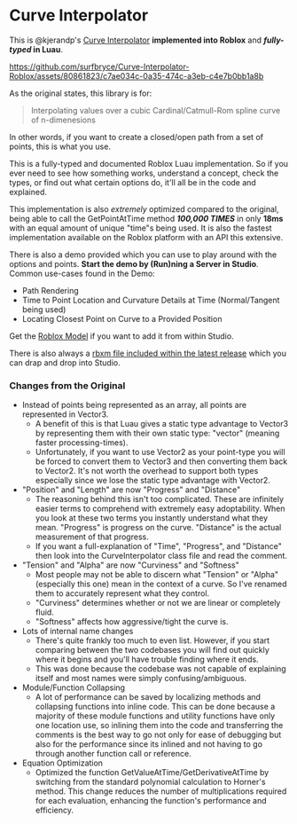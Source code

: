 # Curve Interpolator

This is @kjerandp's [Curve Interpolator](https://github.com/kjerandp/curve-interpolator) **implemented into Roblox** and **_fully-typed_ in Luau**.

https://github.com/surfbryce/Curve-Interpolator-Roblox/assets/80861823/c7ae034c-0a35-474c-a3eb-c4e7b0bb1a8b

As the original states, this library is for:
> Interpolating values over a cubic Cardinal/Catmull-Rom spline curve of n-dimenesions

In other words, if you want to create a closed/open path from
a set of points, this is what you use.

This is a fully-typed and documented Roblox Luau implementation.
So if you ever need to see how something works, understand a concept,
check the types, or find out what certain options do,
it'll all be in the code and explained.

This implementation is also _extremely_ optimized compared to the original, being able to call the GetPointAtTime method ***100,000 TIMES*** in only **18ms** with an equal amount of unique "time"s being used. It is also the fastest implementation available on the Roblox platform with an API this extensive.

There is also a demo provided which you can use to play around with
the options and points. **Start the demo by (Run)ning a Server in Studio**.
Common use-cases found in the Demo:
- Path Rendering
- Time to Point Location and Curvature Details at Time (Normal/Tangent being used)
- Locating Closest Point on Curve to a Provided Position

Get the [Roblox Model](https://create.roblox.com/marketplace/asset/15493350845/Curve-Interpolator) if you want to add it from within Studio.

There is also always a [rbxm file included within the latest release](https://github.com/surfbryce/Curve-Interpolator-Roblox/releases) which you can drap and drop into Studio.

### Changes from the Original
- Instead of points being represented as an array, all points
are represented in Vector3.
    - A benefit of this is that Luau gives a
      static type advantage to Vector3 by representing them with their
      own static type: "vector" (meaning faster processing-times).
    - Unfortunately, if you want to use Vector2 as your point-type
      you will be forced to convert them to Vector3 and then converting
      them back to Vector2. It's not worth the overhead to support both
      types especially since we lose the static type advantage with Vector2.
- "Position" and "Length" are now "Progress" and "Distance"
    - The reasoning behind this isn't too complicated.
      These are infinitely easier terms to comprehend with extremely easy
      adoptability. When you look at these two terms you instantly understand
      what they mean. "Progress" is progress on the curve. "Distance"
      is the actual measurement of that progress.
    - If you want a full-explanation of "Time", "Progress", and "Distance"
      then look into the CurveInterpolator class file and read the comment.
- "Tension" and "Alpha" are now "Curviness" and "Softness"
    - Most people may not be able to discern what "Tension" or "Alpha"
      (especially this one) mean in the context of a curve.
      So I've renamed them to accurately represent what they control.
    - "Curviness" determines whether or not we are linear or completely fluid.
    - "Softness" affects how aggressive/tight the curve is.
- Lots of internal name changes
    - There's quite frankly too much to even list. However, if you start
      comparing between the two codebases you will find out quickly where
      it begins and you'll have trouble finding where it ends.
    - This was done because the codebase was not capable of explaining itself
      and most names were simply confusing/ambiguous.
- Module/Function Collapsing
    - A lot of performance can be saved by localizing methods and collapsing functions
      into inline code. This can be done because a majority of these module functions
      and utility functions have only one location use, so inlining them into the code
      and transferring the comments is the best way to go not only for ease of debugging
      but also for the performance since its inlined and not having to go through
      another function call or reference.
- Equation Optimization
    - Optimized the function GetValueAtTime/GetDerivativeAtTime by switching from the standard polynomial calculation to Horner's method. This change reduces the number of multiplications required for each evaluation, enhancing the function's performance and efficiency.

